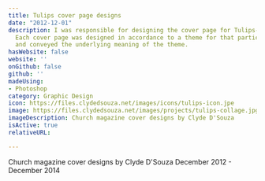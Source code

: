 ```yaml
---
title: Tulips cover page designs
date: "2012-12-01"
description: I was responsible for designing the cover page for Tulips- a church bulletin.
  Each cover page was designed in accordance to a theme for that particular issue
  and conveyed the underlying meaning of the theme.
hasWebsite: false
website: ''
onGithub: false
github: ''
madeUsing:
- Photoshop
category: Graphic Design
icon: https://files.clydedsouza.net/images/icons/tulips-icon.jpe
image: https://files.clydedsouza.net/images/projects/tulips-collage.jpg
imageDescription: Church magazine cover designs by Clyde D'Souza
isActive: true 
relativeURL: 

---
```


Church magazine cover designs by Clyde D'Souza December 2012 - December 2014

